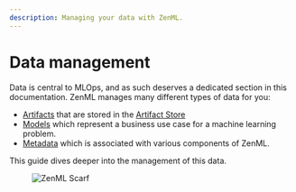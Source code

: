 ```yaml
---
description: Managing your data with ZenML.
---
```


# Data management

Data is central to MLOps, and as such deserves a dedicated section in this
documentation. ZenML manages many different types of data for you:

- [Artifacts](../../starter-guide/manage-artifacts.md) that are stored in the [Artifact Store](../../../stacks-and-components/component-guide/artifact-stores/)
- [Models](../../starter-guide/track-ml-models.md) which represent a business use case
for a machine learning problem.
- [Metadata](logging-metadata.md) which is associated with various components of ZenML.

This guide dives deeper into the management of this data.

<!-- For scarf -->
<figure><img alt="ZenML Scarf" referrerpolicy="no-referrer-when-downgrade" src="https://static.scarf.sh/a.png?x-pxid=f0b4f458-0a54-4fcd-aa95-d5ee424815bc" /></figure>